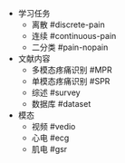 - 学习任务
	- 离散 #discrete-pain
	- 连续 #continuous-pain 
	- 二分类 #pain-nopain
 - 文献内容
	 - 多模态疼痛识别 #MPR 
	 - 单模态疼痛识别 #SPR 
	 - 综述 #survey 
	 - 数据库 #dataset
- 模态
	 - 视频 #vedio
	 - 心电 #ecg
	 - 肌电 #gsr 